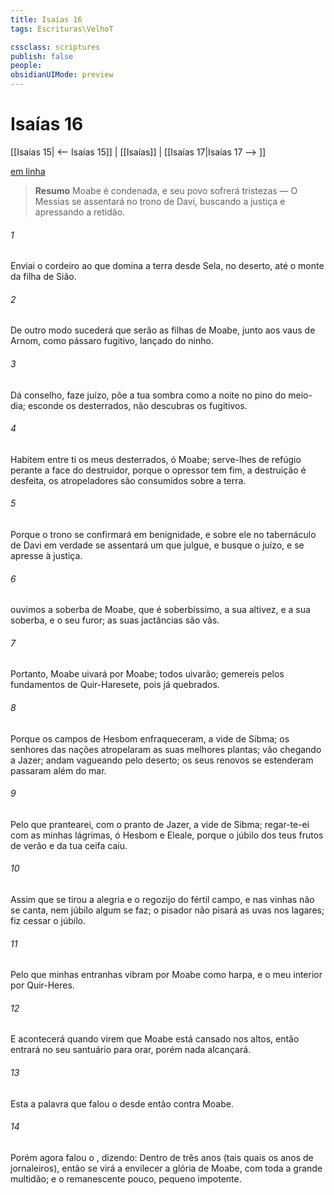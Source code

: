 ```yaml
---
title: Isaías 16
tags: Escrituras\VelhoT

cssclass: scriptures
publish: false
people:
obsidianUIMode: preview
---
```


# Isaías 16
[[Isaías 15| <-- Isaías 15]] | [[Isaías]] | [[Isaías 17|Isaías 17 --> ]]

[em linha](https://churchofjesuschrist.org/study/scriptures/ot/isa/16?lang=por)

> __Resumo__
Moabe é condenada, e seu povo sofrerá tristezas — O Messias se assentará no trono de Davi, buscando a justiça e apressando a retidão.

###### 1 
Enviai o cordeiro ao que domina a terra desde Sela, no deserto, até o monte da filha de Sião.

###### 2 
De outro modo sucederá que serão as filhas de Moabe, junto aos vaus de Arnom, como pássaro fugitivo, lançado do ninho.

###### 3 
Dá conselho, faze juízo, põe a tua sombra como a noite no pino do meio-dia; esconde os desterrados,  não descubras os fugitivos.

###### 4 
Habitem entre ti os meus desterrados, ó Moabe; serve-lhes de refúgio perante a face do destruidor, porque o opressor tem fim, a destruição é desfeita,  os atropeladores são consumidos sobre a terra.

###### 5 
Porque o trono se confirmará em benignidade, e sobre ele no tabernáculo de Davi em verdade se assentará um que julgue, e busque o juízo, e se apresse à justiça.

###### 6 
 ouvimos a soberba de Moabe, que é soberbíssimo, a sua altivez, e a sua soberba, e o seu furor; as suas jactâncias são vãs.

###### 7 
Portanto, Moabe uivará por Moabe; todos uivarão; gemereis pelos fundamentos de Quir-Haresete, pois já  quebrados.

###### 8 
Porque  os campos de Hesbom enfraqueceram,  a vide de Sibma;  os senhores das nações atropelaram as suas melhores plantas; vão chegando a Jazer; andam vagueando pelo deserto; os seus renovos se estenderam  passaram além do mar.

###### 9 
Pelo que prantearei, com o pranto de Jazer, a vide de Sibma; regar-te-ei com as minhas lágrimas, ó Hesbom e Eleale, porque  o júbilo dos teus frutos de verão e da tua ceifa caiu.

###### 10 
Assim que  se tirou a alegria e o regozijo do fértil campo, e  nas vinhas não se canta, nem júbilo algum se faz;  o pisador não pisará as uvas nos lagares;  fiz cessar o júbilo.

###### 11 
Pelo que minhas entranhas vibram por Moabe como harpa, e o meu interior por Quir-Heres.

###### 12 
E acontecerá  quando virem que  Moabe está cansado nos altos, então entrará no seu santuário para orar, porém nada alcançará.

###### 13 
Esta  a palavra que falou o  desde então contra Moabe.

###### 14 
Porém agora falou o , dizendo: Dentro de três anos (tais quais os anos de jornaleiros), então se virá a envilecer a glória de Moabe, com toda a  grande multidão; e o remanescente  pouco, pequeno  impotente.

